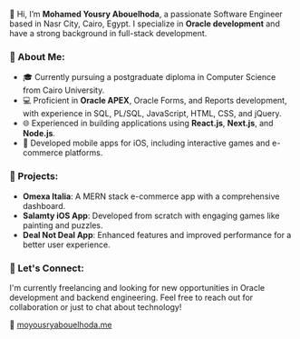 👋 Hi, I’m **Mohamed Yousry Abouelhoda**, a passionate Software Engineer based in Nasr City, Cairo, Egypt. I specialize in **Oracle development** and have a strong background in full-stack development.

### 🚀 About Me:
- 🎓 Currently pursuing a postgraduate diploma in Computer Science from Cairo University.
- 💻 Proficient in **Oracle APEX**, Oracle Forms, and Reports development, with experience in SQL, PL/SQL, JavaScript, HTML, CSS, and jQuery.
- 🌐 Experienced in building applications using **React.js**, **Next.js**, and **Node.js**.
- 📱 Developed mobile apps for iOS, including interactive games and e-commerce platforms.

### 🌟 Projects:
- **Omexa Italia**: A MERN stack e-commerce app with a comprehensive dashboard.
- **Salamty iOS App**: Developed from scratch with engaging games like painting and puzzles.
- **Deal Not Deal App**: Enhanced features and improved performance for a better user experience.

### 💬 Let's Connect:
I'm currently freelancing and looking for new opportunities in Oracle development and backend engineering. Feel free to reach out for collaboration or just to chat about technology!

🔗 [moyousryabouelhoda.me](https://moyousryabouelhoda.me)
